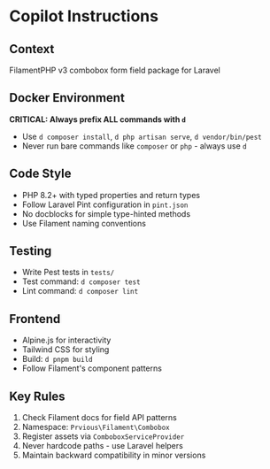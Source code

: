 # Copilot Instructions

## Context

FilamentPHP v3 combobox form field package for Laravel

## Docker Environment

**CRITICAL: Always prefix ALL commands with `d`**

-   Use `d composer install`, `d php artisan serve`, `d vendor/bin/pest`
-   Never run bare commands like `composer` or `php` - always use `d`

## Code Style

-   PHP 8.2+ with typed properties and return types
-   Follow Laravel Pint configuration in `pint.json`
-   No docblocks for simple type-hinted methods
-   Use Filament naming conventions

## Testing

-   Write Pest tests in `tests/`
-   Test command: `d composer test`
-   Lint command: `d composer lint`

## Frontend

-   Alpine.js for interactivity
-   Tailwind CSS for styling
-   Build: `d pnpm build`
-   Follow Filament's component patterns

## Key Rules

1. Check Filament docs for field API patterns
2. Namespace: `Prvious\Filament\Combobox`
3. Register assets via `ComboboxServiceProvider`
4. Never hardcode paths - use Laravel helpers
5. Maintain backward compatibility in minor versions
